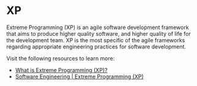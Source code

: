 # XP

Extreme Programming (XP) is an agile software development framework that aims to produce higher quality software, and higher quality of life for the development team. XP is the most specific of the agile frameworks regarding appropriate engineering practices for software development.

Visit the following resources to learn more:

- [What is Extreme Programming (XP)?](https://www.agilealliance.org/glossary/xp)
- [Software Engineering | Extreme Programming (XP)](https://www.geeksforgeeks.org/software-engineering-extreme-programming-xp/)
